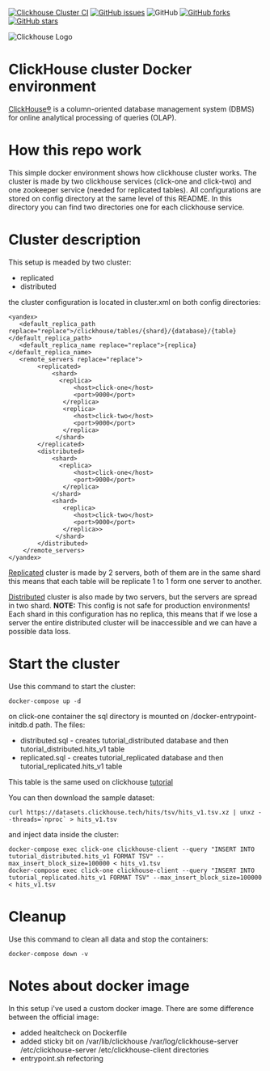 [![Clickhouse Cluster CI](https://github.com/garutilorenzo/clickhouse-cluster/actions/workflows/ci.yml/badge.svg)](https://github.com/garutilorenzo/clickhouse-cluster/actions/workflows/ci.yml)
[![GitHub issues](https://img.shields.io/github/issues/garutilorenzo/clickhouse-cluster)](https://github.com/garutilorenzo/clickhouse-cluster/issues)
![GitHub](https://img.shields.io/github/license/garutilorenzo/clickhouse-cluster)
[![GitHub forks](https://img.shields.io/github/forks/garutilorenzo/clickhouse-cluster)](https://github.com/garutilorenzo/clickhouse-cluster/network)
[![GitHub stars](https://img.shields.io/github/stars/garutilorenzo/clickhouse-cluster)](https://github.com/garutilorenzo/clickhouse-cluster/stargazers)

![Clickhouse Logo](https://garutilorenzo.github.io/images/clickhouse.png)

# ClickHouse cluster Docker environment

[ClickHouse®](https://clickhouse.tech/) is a column-oriented database management system (DBMS) for online analytical processing of queries (OLAP).

# How this repo work

This simple docker environment shows how clickhouse  cluster works.
The cluster is made by two clickhouse services (click-one and click-two) and one zookeeper service (needed for replicated tables).
All configurations are stored on config directory at the same level of this README. In this directory you can find two directories one for each clickhouse service.

# Cluster description

This setup is meaded by two cluster:

* replicated
* distributed

the cluster configuration is located in cluster.xml on both config directories:

```
<yandex>
   <default_replica_path replace="replace">/clickhouse/tables/{shard}/{database}/{table}</default_replica_path>
   <default_replica_name replace="replace">{replica}</default_replica_name>
   <remote_servers replace="replace">
        <replicated>
            <shard>
              <replica>
                  <host>click-one</host>
                  <port>9000</port>
               </replica>
               <replica>
                  <host>click-two</host>
                  <port>9000</port>
               </replica>
             </shard>
        </replicated>
        <distributed>
            <shard>
              <replica>
                  <host>click-one</host>
                  <port>9000</port>
               </replica>
            </shard>
            <shard>
               <replica>
                  <host>click-two</host>
                  <port>9000</port>
               </replica>>
             </shard>
        </distributed>
    </remote_servers>
</yandex>
```

[Replicated](https://clickhouse.tech/docs/en/engines/table-engines/mergetree-family/replication/) cluster is made by 2 servers, both of them are in the same shard this means that each table will be replicate 1 to 1 form one server to another.

[Distributed](https://clickhouse.tech/docs/en/engines/table-engines/special/distributed/) cluster is also made by two servers, but the servers are spread in two shard. **NOTE:** This config is not safe for production environments! Each shard in this configuration has no replica, this means that if we lose a server the entire distributed cluster will be inaccessible and we can have a possible data loss.

# Start the cluster

Use this command to start the cluster:

```
docker-compose up -d
```

on click-one container the sql directory is mounted on /docker-entrypoint-initdb.d path. 
The files:

* distributed.sql - creates tutorial_distributed database and then tutorial_distributed.hits_v1 table
* replicated.sql - creates tutorial_replicated database and then tutorial_replicated.hits_v1 table

This table is the same used on clickhouse [tutorial](https://clickhouse.tech/docs/en/getting-started/tutorial/)

You can then download the sample dataset:

```
curl https://datasets.clickhouse.tech/hits/tsv/hits_v1.tsv.xz | unxz --threads=`nproc` > hits_v1.tsv
```

and inject data inside the cluster:

```
docker-compose exec click-one clickhouse-client --query "INSERT INTO tutorial_distributed.hits_v1 FORMAT TSV" --max_insert_block_size=100000 < hits_v1.tsv
docker-compose exec click-one clickhouse-client --query "INSERT INTO tutorial_replicated.hits_v1 FORMAT TSV" --max_insert_block_size=100000 < hits_v1.tsv
```

# Cleanup

Use this command to clean all data and stop the containers:

```console
docker-compose down -v
```

# Notes about docker image

In this setup i've used a custom docker image.
There are some difference between the official image:

* added healtcheck on Dockerfile
* added sticky bit on /var/lib/clickhouse /var/log/clickhouse-server /etc/clickhouse-server /etc/clickhouse-client directories
* entrypoint.sh refectoring